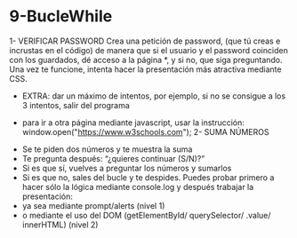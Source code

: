 # 9-BucleWhile
 
1- VERIFICAR PASSWORD
Crea una petición de password, (que tú creas e incrustas en el código) de manera que si el usuario y el password coinciden con los guardados, dé acceso a la página *, y si no, que siga preguntando.
Una vez te funcione, intenta hacer la presentación más atractiva mediante CSS.
+ EXTRA: dar un máximo de intentos, por ejemplo, si no se consigue a los 3 intentos, salir del programa
* para ir a otra página mediante javascript, usar la instrucción:  window.open("https://www.w3schools.com");
2- SUMA NÚMEROS
- Se te piden dos números y te muestra la suma
- Te pregunta después: “¿quieres continuar (S/N)?”
- Si es que sí, vuelves a preguntar los números y sumarlos
- Si es que no, sales del bucle y te despides.
Puedes probar primero a hacer sólo la lógica mediante console.log y después trabajar la presentación:
- ya sea mediante prompt/alerts (nivel 1)
- o mediante el uso del DOM (getElementById/ querySelector/ .value/ innerHTML) (nivel 2)
